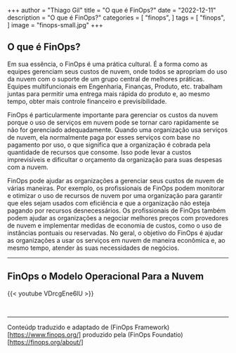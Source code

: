 +++
author = "Thiago Gil"
title = "O que é FinOps?"
date = "2022-12-11"
description = "O que é FinOps?"
categories = [
    "finops",
]
tags = [
    "finops",
]
image = "finops-small.jpg"
+++
## O que é FinOps?

Em sua essência, o FinOps é uma prática cultural. É a forma como as equipes gerenciam seus custos de nuvem, onde todos se apropriam do uso da nuvem com o suporte de um grupo central de melhores práticas. Equipes multifuncionais em Engenharia, Finanças, Produto, etc. trabalham juntas para permitir uma entrega mais rápida do produto e, ao mesmo tempo, obter mais controle financeiro e previsibilidade.

FinOps é particularmente importante para gerenciar os custos da nuvem porque o uso de serviços em nuvem pode se tornar caro rapidamente se não for gerenciado adequadamente. Quando uma organização usa serviços de nuvem, ela normalmente paga por esses serviços com base no pagamento por uso, o que significa que a organização é cobrada pela quantidade de recursos que consome. Isso pode levar a custos imprevisíveis e dificultar o orçamento da organização para suas despesas com a nuvem.

FinOps pode ajudar as organizações a gerenciar seus custos de nuvem de várias maneiras. Por exemplo, os profissionais de FinOps podem monitorar e otimizar o uso de recursos de nuvem por uma organização para garantir que eles sejam usados ​​com eficiência e que a organização não esteja pagando por recursos desnecessários. Os profissionais de FinOps também podem ajudar as organizações a negociar melhores preços com provedores de nuvem e implementar medidas de economia de custos, como o uso de instâncias pontuais ou reservadas. No geral, o objetivo do FinOps é ajudar as organizações a usar os serviços em nuvem de maneira econômica e, ao mesmo tempo, atender às suas necessidades de negócios.


---

## FinOps o Modelo Operacional Para a Nuvem

{{< youtube VDrcgEne6lU >}}

<br>

---

Conteúdp traduzido e adaptado de (FinOps Framework)[https://www.finops.org/] produzido pela (FinOps Foundatio)[https://finops.org/about/]